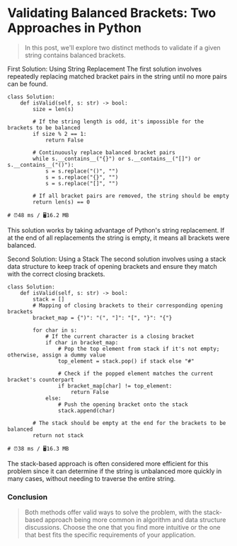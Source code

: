 # Validating Balanced Brackets: Two Approaches in Python
> In this post, we'll explore two distinct methods to validate if a given string contains balanced brackets.

First Solution: Using String Replacement
The first solution involves repeatedly replacing matched bracket pairs in the string until no more pairs can be found.

```
class Solution:
    def isValid(self, s: str) -> bool:
        size = len(s)
        
        # If the string length is odd, it's impossible for the brackets to be balanced
        if size % 2 == 1:
            return False
        
        # Continuously replace balanced bracket pairs
        while s.__contains__("{}") or s.__contains__("[]") or s.__contains__("()"):
            s = s.replace("()", "")
            s = s.replace("{}", "")
            s = s.replace("[]", "")

        # If all bracket pairs are removed, the string should be empty
        return len(s) == 0

# ⏰48 ms / 🖥️16.2 MB
``` 

This solution works by taking advantage of Python's string replacement. If at the end of all replacements the string is empty, it means all brackets were balanced.

Second Solution: Using a Stack
The second solution involves using a stack data structure to keep track of opening brackets and ensure they match with the correct closing brackets.

```
class Solution:
    def isValid(self, s: str) -> bool:
        stack = []
        # Mapping of closing brackets to their corresponding opening brackets
        bracket_map = {")": "(", "]": "[", "}": "{"}

        for char in s:
            # If the current character is a closing bracket
            if char in bracket_map:
                # Pop the top element from stack if it's not empty; otherwise, assign a dummy value
                top_element = stack.pop() if stack else "#"
                
                # Check if the popped element matches the current bracket's counterpart
                if bracket_map[char] != top_element:
                    return False
            else:
                # Push the opening bracket onto the stack
                stack.append(char)

        # The stack should be empty at the end for the brackets to be balanced
        return not stack

# ⏰38 ms / 🖥️16.3 MB
```
The stack-based approach is often considered more efficient for this problem since it can determine if the string is unbalanced more quickly in many cases, without needing to traverse the entire string.

### Conclusion
>Both methods offer valid ways to solve the problem, with the stack-based approach being more common in algorithm and data structure discussions. Choose the one that you find more intuitive or the one that best fits the specific requirements of your application.